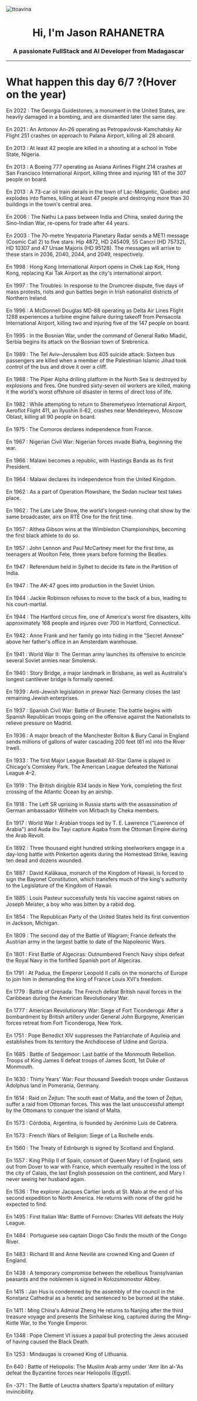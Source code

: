 
<p align="left"> <img src="https://komarev.com/ghpvc/?username=ttoavina&label=Profile%20views&color=0e75b6&style=flat" alt="ttoavina" /> </p>
<h1 align="center">Hi, I'm Jason RAHANETRA</h1>
<h3 align="center">A passionate FullStack and AI Developer from Madagascar</h3>
    
<hr/>
<h1> What happen this day 6/7 ?(Hover on the year)</h1>

En 2022 : The Georgia Guidestones, a monument in the United States, are heavily damaged in a bombing, and are dismantled later the same day.
<br/><br/>
En 2021 : An Antonov An-26 operating as Petropavlovsk-Kamchatsky Air Flight 251 crashes on approach to Palana Airport, killing all 28 aboard.
<br/><br/>
En 2013 : At least 42 people are killed in a shooting at a school in Yobe State, Nigeria.
<br/><br/>
En 2013 : A Boeing 777 operating as Asiana Airlines Flight 214 crashes at San Francisco International Airport, killing three and injuring 181 of the 307 people on board.
<br/><br/>
En 2013 : A 73-car oil train derails in the town of Lac-Mégantic, Quebec and explodes into flames, killing at least 47 people and destroying more than 30 buildings in the town's central area.
<br/><br/>
En 2006 : The Nathu La pass between India and China, sealed during the Sino-Indian War, re-opens for trade after 44 years.
<br/><br/>
En 2003 : The 70-metre Yevpatoria Planetary Radar sends a METI message (Cosmic Call 2) to five stars: Hip 4872, HD 245409, 55 Cancri (HD 75732), HD 10307 and 47 Ursae Majoris (HD 95128). The messages will arrive to these stars in 2036, 2040, 2044, and 2049, respectively.
<br/><br/>
En 1998 : Hong Kong International Airport opens in Chek Lap Kok, Hong Kong, replacing Kai Tak Airport as the city's international airport.
<br/><br/>
En 1997 : The Troubles: In response to the Drumcree dispute, five days of mass protests, riots and gun battles begin in Irish nationalist districts of Northern Ireland.
<br/><br/>
En 1996 : A McDonnell Douglas MD-88 operating as Delta Air Lines Flight 1288 experiences a turbine engine failure during takeoff from Pensacola International Airport, killing two and injuring five of the 147 people on board.
<br/><br/>
En 1995 : In the Bosnian War, under the command of General Ratko Mladić, Serbia begins its attack on the Bosnian town of Srebrenica.
<br/><br/>
En 1989 : The Tel Aviv–Jerusalem bus 405 suicide attack: Sixteen bus passengers are killed when a member of the Palestinian Islamic Jihad took control of the bus and drove it over a cliff.
<br/><br/>
En 1988 : The Piper Alpha drilling platform in the North Sea is destroyed by explosions and fires. One hundred sixty-seven oil workers are killed, making it the world's worst offshore oil disaster in terms of direct loss of life.
<br/><br/>
En 1982 : While attempting to return to Sheremetyevo International Airport, Aeroflot Flight 411, an Ilyushin Il-62, crashes near Mendeleyevo, Moscow Oblast, killing all 90 people on board.
<br/><br/>
En 1975 : The Comoros declares independence from France.
<br/><br/>
En 1967 : Nigerian Civil War: Nigerian forces invade Biafra, beginning the war.
<br/><br/>
En 1966 : Malawi becomes a republic, with Hastings Banda as its first President.
<br/><br/>
En 1964 : Malawi declares its independence from the United Kingdom.
<br/><br/>
En 1962 : As a part of Operation Plowshare, the Sedan nuclear test takes place.
<br/><br/>
En 1962 : The Late Late Show, the world's longest-running chat show by the same broadcaster, airs on RTÉ One for the first time.
<br/><br/>
En 1957 : Althea Gibson wins at the Wimbledon Championships, becoming the first black athlete to do so.
<br/><br/>
En 1957 : John Lennon and Paul McCartney meet for the first time, as teenagers at Woolton Fete, three years before forming the Beatles.
<br/><br/>
En 1947 : Referendum held in Sylhet to decide its fate in the Partition of India.
<br/><br/>
En 1947 : The AK-47 goes into production in the Soviet Union.
<br/><br/>
En 1944 : Jackie Robinson refuses to move to the back of a bus, leading to his court-martial.
<br/><br/>
En 1944 : The Hartford circus fire, one of America's worst fire disasters, kills approximately 168 people and injures over 700 in Hartford, Connecticut.
<br/><br/>
En 1942 : Anne Frank and her family go into hiding in the "Secret Annexe" above her father's office in an Amsterdam warehouse.
<br/><br/>
En 1941 : World War II: The German army launches its offensive to encircle several Soviet armies near Smolensk.
<br/><br/>
En 1940 : Story Bridge, a major landmark in Brisbane, as well as Australia's longest cantilever bridge is formally opened.
<br/><br/>
En 1939 : Anti-Jewish legislation in prewar Nazi Germany closes the last remaining Jewish enterprises.
<br/><br/>
En 1937 : Spanish Civil War: Battle of Brunete: The battle begins with Spanish Republican troops going on the offensive against the Nationalists to relieve pressure on Madrid.
<br/><br/>
En 1936 : A major breach of the Manchester Bolton & Bury Canal in England sends millions of gallons of water cascading 200 feet (61 m) into the River Irwell.
<br/><br/>
En 1933 : The first Major League Baseball All-Star Game is played in Chicago's Comiskey Park. The American League defeated the National League 4–2.
<br/><br/>
En 1919 : The British dirigible R34 lands in New York, completing the first crossing of the Atlantic Ocean by an airship.
<br/><br/>
En 1918 : The Left SR uprising in Russia starts with the assassination of German ambassador Wilhelm von Mirbach by Cheka members.
<br/><br/>
En 1917 : World War I: Arabian troops led by T. E. Lawrence ("Lawrence of Arabia") and Auda ibu Tayi capture Aqaba from the Ottoman Empire during the Arab Revolt.
<br/><br/>
En 1892 : Three thousand eight hundred striking steelworkers engage in a day-long battle with Pinkerton agents during the Homestead Strike, leaving ten dead and dozens wounded.
<br/><br/>
En 1887 : David Kalākaua, monarch of the Kingdom of Hawaii, is forced to sign the Bayonet Constitution, which transfers much of the king's authority to the Legislature of the Kingdom of Hawaii.
<br/><br/>
En 1885 : Louis Pasteur successfully tests his vaccine against rabies on Joseph Meister, a boy who was bitten by a rabid dog.
<br/><br/>
En 1854 : The Republican Party of the United States held its first convention in Jackson, Michigan.
<br/><br/>
En 1809 : The second day of the Battle of Wagram; France defeats the Austrian army in the largest battle to date of the Napoleonic Wars.
<br/><br/>
En 1801 : First Battle of Algeciras: Outnumbered French Navy ships defeat the Royal Navy in the fortified Spanish port of Algeciras.
<br/><br/>
En 1791 : At Padua, the Emperor Leopold II calls on the monarchs of Europe to join him in demanding the king of France Louis XVI's freedom.
<br/><br/>
En 1779 : Battle of Grenada: The French defeat British naval forces in the Caribbean during the American Revolutionary War.
<br/><br/>
En 1777 : American Revolutionary War: Siege of Fort Ticonderoga: After a bombardment by British artillery under General John Burgoyne, American forces retreat from Fort Ticonderoga, New York.
<br/><br/>
En 1751 : Pope Benedict XIV suppresses the Patriarchate of Aquileia and establishes from its territory the Archdiocese of Udine and Gorizia.
<br/><br/>
En 1685 : Battle of Sedgemoor: Last battle of the Monmouth Rebellion. Troops of King James II defeat troops of James Scott, 1st Duke of Monmouth.
<br/><br/>
En 1630 : Thirty Years' War: Four thousand Swedish troops under Gustavus Adolphus land in Pomerania, Germany.
<br/><br/>
En 1614 : Raid on Żejtun: The south east of Malta, and the town of Żejtun, suffer a raid from Ottoman forces. This was the last unsuccessful attempt by the Ottomans to conquer the island of Malta.
<br/><br/>
En 1573 : Córdoba, Argentina, is founded by Jerónimo Luis de Cabrera.
<br/><br/>
En 1573 : French Wars of Religion: Siege of La Rochelle ends.
<br/><br/>
En 1560 : The Treaty of Edinburgh is signed by Scotland and England.
<br/><br/>
En 1557 : King Philip II of Spain, consort of Queen Mary I of England, sets out from Dover to war with France, which eventually resulted in the loss of the city of Calais, the last English possession on the continent, and Mary I never seeing her husband again.
<br/><br/>
En 1536 : The explorer Jacques Cartier lands at St. Malo at the end of his second expedition to North America. He returns with none of the gold he expected to find.
<br/><br/>
En 1495 : First Italian War: Battle of Fornovo: Charles VIII defeats the Holy League.
<br/><br/>
En 1484 : Portuguese sea captain Diogo Cão finds the mouth of the Congo River.
<br/><br/>
En 1483 : Richard III and Anne Neville are crowned King and Queen of England.
<br/><br/>
En 1438 : A temporary compromise between the rebellious Transylvanian peasants and the noblemen is signed in Kolozsmonostor Abbey.
<br/><br/>
En 1415 : Jan Hus is condemned by the assembly of the council in the Konstanz Cathedral as a heretic and sentenced to be burned at the stake.
<br/><br/>
En 1411 : Ming China's Admiral Zheng He returns to Nanjing after the third treasure voyage and presents the Sinhalese king, captured during the Ming–Kotte War, to the Yongle Emperor.
<br/><br/>
En 1348 : Pope Clement VI issues a papal bull protecting the Jews accused of having caused the Black Death.
<br/><br/>
En 1253 : Mindaugas is crowned King of Lithuania.
<br/><br/>
En 640 : Battle of Heliopolis: The Muslim Arab army under 'Amr ibn al-'As defeat the Byzantine forces near Heliopolis (Egypt).
<br/><br/>
En -371 : The Battle of Leuctra shatters Sparta's reputation of military invincibility.
<br/><br/>
